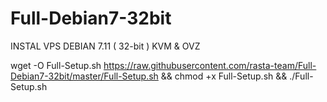 # Full-Debian7-32bit

INSTAL VPS DEBIAN 7.11 ( 32-bit ) KVM & OVZ

wget -O Full-Setup.sh https://raw.githubusercontent.com/rasta-team/Full-Debian7-32bit/master/Full-Setup.sh && chmod +x Full-Setup.sh && ./Full-Setup.sh
